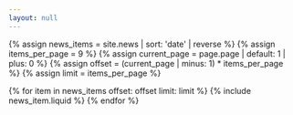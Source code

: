 ```yaml
---
layout: null
---
```


{% assign news_items = site.news | sort: 'date' | reverse %}
{% assign items_per_page = 9 %}
{% assign current_page = page.page | default: 1 | plus: 0 %}
{% assign offset = (current_page | minus: 1) * items_per_page %}
{% assign limit = items_per_page %}

{% for item in news_items offset: offset limit: limit %}
  {% include news_item.liquid %}
{% endfor %}
